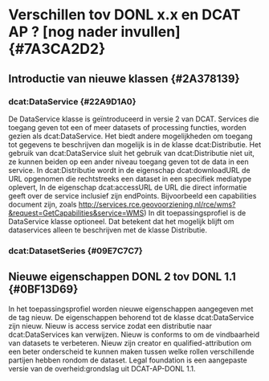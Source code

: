 # Verschillen tov DONL x.x en DCAT AP ?  [nog nader invullen]  {#7A3CA2D2}
## Introductie van nieuwe klassen  {#2A378139}
### dcat:DataService {#22A9D1A0}
De DataService klasse is geïntroduceerd in versie 2 van DCAT. Services die toegang geven tot een of meer datasets of processing functies, worden gezien als dcat:DataService. Het biedt andere mogelijkheden om toegang tot gegevens te beschrijven dan mogelijk is in de klasse dcat:Distributie. Het gebruik van dcat:DataService sluit het gebruik van  dcat:Distributie niet uit, ze kunnen beiden op een ander niveau toegang geven tot de data in een service. In dcat:Distributie wordt in de eigenschap dcat:downloadURL de URL opgenomen die rechtstreeks  een dataset in een specifiek mediatype oplevert, In de eigenschap  dcat:accessURL de URL die direct informatie geeft over de service inclusief zijn endPoints. Bijvoorbeeld  een capabilities document zijn, zoals http://services.rce.geovoorziening.nl/rce/wms?&request=GetCapabilities&service=WMS) In dit toepassingsprofiel is de DataService klasse optioneel. Dat betekent dat het mogelijk blijft om dataservices alleen te beschrijven met de klasse Distributie.
### dcat:DatasetSeries {#09E7C7C7}
## Nieuwe eigenschappen DONL 2 tov DONL 1.1 {#0BF13D69}
In het toepassingsprofiel worden nieuwe eigenschappen aangegeven met de tag nieuw.
De eigenschappen behorend tot de klasse dcat:DataService zijn nieuw.
Nieuw is access service zodat een distributie naar dcat:DataServices kan verwijzen.
Nieuw is conforms to om de vindbaarheid van datasets te verbeteren.
Nieuw zijn creator en qualified-attribution om een beter onderscheid te kunnen maken tussen welke rollen verschillende partijen hebben rondom de dataset.
Legal foundation is een aangepaste versie van de overheid:grondslag uit DCAT-AP-DONL 1.1.
